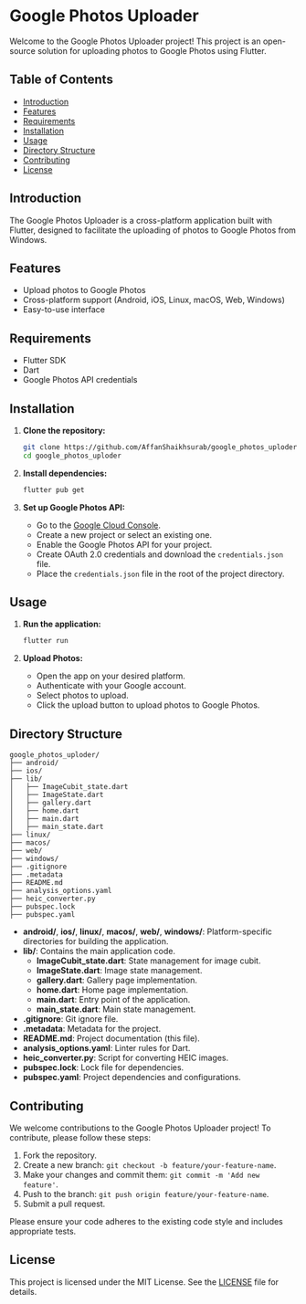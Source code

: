 # Google Photos Uploader

Welcome to the Google Photos Uploader project! This project is an open-source solution for uploading photos to Google Photos using Flutter.

## Table of Contents

- [Introduction](#introduction)
- [Features](#features)
- [Requirements](#requirements)
- [Installation](#installation)
- [Usage](#usage)
- [Directory Structure](#directory-structure)
- [Contributing](#contributing)
- [License](#license)

## Introduction

The Google Photos Uploader is a cross-platform application built with Flutter, designed to facilitate the uploading of photos to Google Photos from  Windows.

## Features

- Upload photos to Google Photos
- Cross-platform support (Android, iOS, Linux, macOS, Web, Windows)
- Easy-to-use interface

## Requirements

- Flutter SDK
- Dart
- Google Photos API credentials

## Installation

1. **Clone the repository:**

   ```sh
   git clone https://github.com/AffanShaikhsurab/google_photos_uploder.git
   cd google_photos_uploder
   ```

2. **Install dependencies:**

   ```sh
   flutter pub get
   ```

3. **Set up Google Photos API:**

   - Go to the [Google Cloud Console](https://console.cloud.google.com/).
   - Create a new project or select an existing one.
   - Enable the Google Photos API for your project.
   - Create OAuth 2.0 credentials and download the `credentials.json` file.
   - Place the `credentials.json` file in the root of the project directory.

## Usage

1. **Run the application:**

   ```sh
   flutter run
   ```

2. **Upload Photos:**
   - Open the app on your desired platform.
   - Authenticate with your Google account.
   - Select photos to upload.
   - Click the upload button to upload photos to Google Photos.

## Directory Structure

```plaintext
google_photos_uploder/
├── android/
├── ios/
├── lib/
│   ├── ImageCubit_state.dart
│   ├── ImageState.dart
│   ├── gallery.dart
│   ├── home.dart
│   ├── main.dart
│   ├── main_state.dart
├── linux/
├── macos/
├── web/
├── windows/
├── .gitignore
├── .metadata
├── README.md
├── analysis_options.yaml
├── heic_converter.py
├── pubspec.lock
├── pubspec.yaml
```

- **android/**, **ios/**, **linux/**, **macos/**, **web/**, **windows/**: Platform-specific directories for building the application.
- **lib/**: Contains the main application code.
  - **ImageCubit_state.dart**: State management for image cubit.
  - **ImageState.dart**: Image state management.
  - **gallery.dart**: Gallery page implementation.
  - **home.dart**: Home page implementation.
  - **main.dart**: Entry point of the application.
  - **main_state.dart**: Main state management.
- **.gitignore**: Git ignore file.
- **.metadata**: Metadata for the project.
- **README.md**: Project documentation (this file).
- **analysis_options.yaml**: Linter rules for Dart.
- **heic_converter.py**: Script for converting HEIC images.
- **pubspec.lock**: Lock file for dependencies.
- **pubspec.yaml**: Project dependencies and configurations.

## Contributing

We welcome contributions to the Google Photos Uploader project! To contribute, please follow these steps:

1. Fork the repository.
2. Create a new branch: `git checkout -b feature/your-feature-name`.
3. Make your changes and commit them: `git commit -m 'Add new feature'`.
4. Push to the branch: `git push origin feature/your-feature-name`.
5. Submit a pull request.

Please ensure your code adheres to the existing code style and includes appropriate tests.

## License

This project is licensed under the MIT License. See the [LICENSE](LICENSE) file for details.
